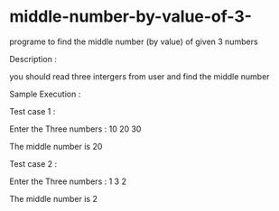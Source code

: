 # middle-number-by-value-of-3-
programe to find the middle number (by value) of given 3 numbers


Description : 

you should read three intergers from user and find the middle number 

Sample Execution : 

Test case 1 : 

Enter the Three numbers : 10 20 30

The middle number is 20

Test case 2 :


Enter the Three numbers : 1 3 2

The middle number is 2

